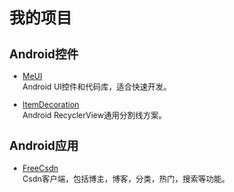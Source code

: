 # 我的项目

## Android控件
- [MeUI](https://kylingo.github.io/MeUI/)  
  Android UI控件和代码库，适合快速开发。

- [ItemDecoration](https://kylingo.github.io/ItemDecoration/)  
  Android RecyclerView通用分割线方案。

## Android应用
- [FreeCsdn](http://kylingo.github.io/FreeCsdn/)  
  Csdn客户端，包括博主，博客，分类，热门，搜索等功能。
